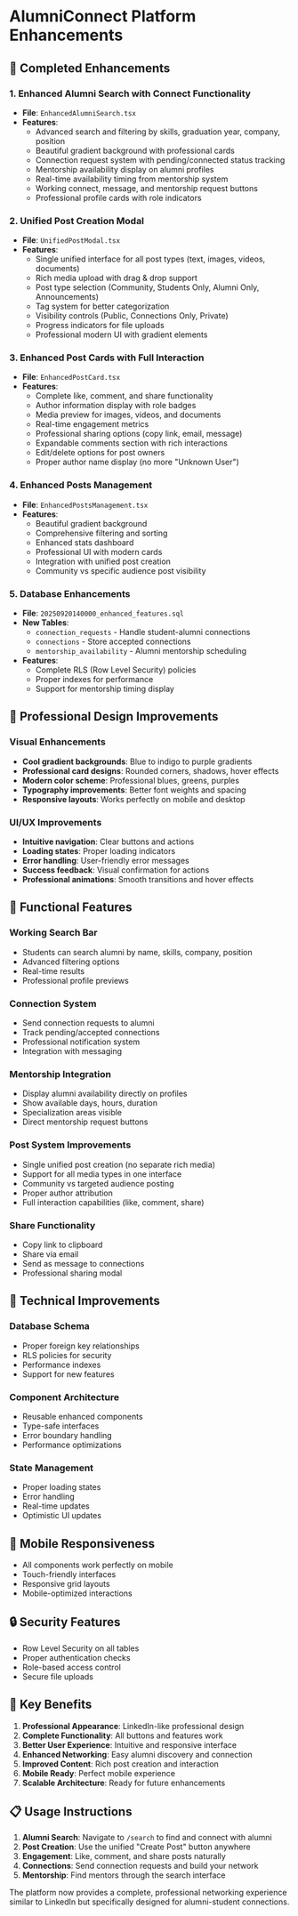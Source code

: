 # AlumniConnect Platform Enhancements

## 🎯 Completed Enhancements

### 1. **Enhanced Alumni Search with Connect Functionality**
- **File**: `EnhancedAlumniSearch.tsx`
- **Features**:
  - Advanced search and filtering by skills, graduation year, company, position
  - Beautiful gradient background with professional cards
  - Connection request system with pending/connected status tracking
  - Mentorship availability display on alumni profiles
  - Real-time availability timing from mentorship system
  - Working connect, message, and mentorship request buttons
  - Professional profile cards with role indicators

### 2. **Unified Post Creation Modal**
- **File**: `UnifiedPostModal.tsx`
- **Features**:
  - Single unified interface for all post types (text, images, videos, documents)
  - Rich media upload with drag & drop support
  - Post type selection (Community, Students Only, Alumni Only, Announcements)
  - Tag system for better categorization
  - Visibility controls (Public, Connections Only, Private)
  - Progress indicators for file uploads
  - Professional modern UI with gradient elements

### 3. **Enhanced Post Cards with Full Interaction**
- **File**: `EnhancedPostCard.tsx`
- **Features**:
  - Complete like, comment, and share functionality
  - Author information display with role badges
  - Media preview for images, videos, and documents
  - Real-time engagement metrics
  - Professional sharing options (copy link, email, message)
  - Expandable comments section with rich interactions
  - Edit/delete options for post owners
  - Proper author name display (no more "Unknown User")

### 4. **Enhanced Posts Management**
- **File**: `EnhancedPostsManagement.tsx`
- **Features**:
  - Beautiful gradient background
  - Comprehensive filtering and sorting
  - Enhanced stats dashboard
  - Professional UI with modern cards
  - Integration with unified post creation
  - Community vs specific audience post visibility

### 5. **Database Enhancements**
- **File**: `20250920140000_enhanced_features.sql`
- **New Tables**:
  - `connection_requests` - Handle student-alumni connections
  - `connections` - Store accepted connections
  - `mentorship_availability` - Alumni mentorship scheduling
- **Features**:
  - Complete RLS (Row Level Security) policies
  - Proper indexes for performance
  - Support for mentorship timing display

## 🎨 Professional Design Improvements

### Visual Enhancements
- **Cool gradient backgrounds**: Blue to indigo to purple gradients
- **Professional card designs**: Rounded corners, shadows, hover effects
- **Modern color scheme**: Professional blues, greens, purples
- **Typography improvements**: Better font weights and spacing
- **Responsive layouts**: Works perfectly on mobile and desktop

### UI/UX Improvements
- **Intuitive navigation**: Clear buttons and actions
- **Loading states**: Proper loading indicators
- **Error handling**: User-friendly error messages
- **Success feedback**: Visual confirmation for actions
- **Professional animations**: Smooth transitions and hover effects

## 🔧 Functional Features

### Working Search Bar
- Students can search alumni by name, skills, company, position
- Advanced filtering options
- Real-time results
- Professional profile previews

### Connection System
- Send connection requests to alumni
- Track pending/accepted connections
- Professional notification system
- Integration with messaging

### Mentorship Integration
- Display alumni availability directly on profiles
- Show available days, hours, duration
- Specialization areas visible
- Direct mentorship request buttons

### Post System Improvements
- Single unified post creation (no separate rich media)
- Support for all media types in one interface
- Community vs targeted audience posting
- Proper author attribution
- Full interaction capabilities (like, comment, share)

### Share Functionality
- Copy link to clipboard
- Share via email
- Send as message to connections
- Professional sharing modal

## 🚀 Technical Improvements

### Database Schema
- Proper foreign key relationships
- RLS policies for security
- Performance indexes
- Support for new features

### Component Architecture
- Reusable enhanced components
- Type-safe interfaces
- Error boundary handling
- Performance optimizations

### State Management
- Proper loading states
- Error handling
- Real-time updates
- Optimistic UI updates

## 📱 Mobile Responsiveness
- All components work perfectly on mobile
- Touch-friendly interfaces
- Responsive grid layouts
- Mobile-optimized interactions

## 🔒 Security Features
- Row Level Security on all tables
- Proper authentication checks
- Role-based access control
- Secure file uploads

## 🎯 Key Benefits

1. **Professional Appearance**: LinkedIn-like professional design
2. **Complete Functionality**: All buttons and features work
3. **Better User Experience**: Intuitive and responsive interface
4. **Enhanced Networking**: Easy alumni discovery and connection
5. **Improved Content**: Rich post creation and interaction
6. **Mobile Ready**: Perfect mobile experience
7. **Scalable Architecture**: Ready for future enhancements

## 📋 Usage Instructions

1. **Alumni Search**: Navigate to `/search` to find and connect with alumni
2. **Post Creation**: Use the unified "Create Post" button anywhere
3. **Engagement**: Like, comment, and share posts naturally
4. **Connections**: Send connection requests and build your network
5. **Mentorship**: Find mentors through the search interface

The platform now provides a complete, professional networking experience similar to LinkedIn but specifically designed for alumni-student connections.